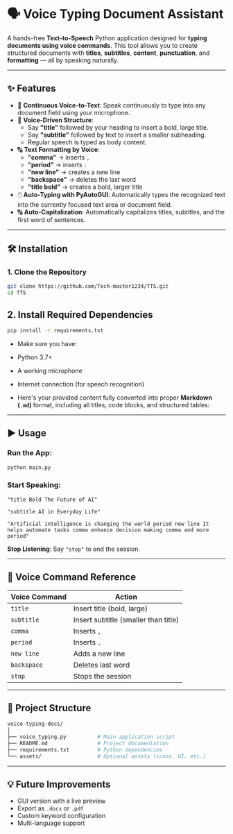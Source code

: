 # 🗣️ Voice Typing Document Assistant

A hands-free **Text-to-Speech** Python application designed for **typing documents using voice commands**. This tool allows you to create structured documents with **titles**, **subtitles**, **content**, **punctuation**, and **formatting** — all by speaking naturally.

---

## ✨ Features

- 🎤 **Continuous Voice-to-Text**: Speak continuously to type into any document field using your microphone.
- 📝 **Voice-Driven Structure**:
  - Say **"title"** followed by your heading to insert a bold, large title.
  - Say **"subtitle"** followed by text to insert a smaller subheading.
  - Regular speech is typed as body content.
- 🔠 **Text Formatting by Voice**:
  - **"comma"** → inserts `,`
  - **"period"** → inserts `.`
  - **"new line"** → creates a new line
  - **"backspace"** → deletes the last word
  - **"title bold"** → creates a bold, larger title
- 🖱️ **Auto-Typing with PyAutoGUI**: Automatically types the recognized text into the currently focused text area or document field.
- 🔠 **Auto-Capitalization**: Automatically capitalizes titles, subtitles, and the first word of sentences.

---

## 🛠️ Installation

### 1. Clone the Repository
```bash
git clone https://github.com/Tech-master1234/TTS.git
cd TTS
```
## 2. Install Required Dependencies

```bash
pip install -r requirements.txt
```

- Make sure you have:

- Python 3.7+

- A working microphone

- Internet connection (for speech recognition)

- Here's your provided content fully converted into proper **Markdown (`.md`)** format, including all titles, code blocks, and structured tables:

---


## ▶️ Usage

### Run the App:
```bash
python main.py
```

### Start Speaking:
```text
"title Bold The Future of AI"

"subtitle AI in Everyday Life"

"Artificial intelligence is changing the world period new line It helps automate tasks comma enhance decision making comma and more period"
```

**Stop Listening**: Say `"stop"` to end the session.

---

## 🧠 Voice Command Reference

| Voice Command | Action                              |
|---------------|--------------------------------------|
| `title`       | Insert title (bold, large)           |
| `subtitle`    | Insert subtitle (smaller than title) |
| `comma`       | Inserts `,`                          |
| `period`      | Inserts `.`                          |
| `new line`    | Adds a new line                      |
| `backspace`   | Deletes last word                    |
| `stop`        | Stops the session                    |

---

## 📂 Project Structure

```bash
voice-typing-docs/
│
├── voice_typing.py          # Main application script
├── README.md                # Project documentation
├── requirements.txt         # Python dependencies
└── assets/                  # Optional assets (icons, UI, etc.)
```

---

## 💡 Future Improvements

- GUI version with a live preview  
- Export as `.docx` or `.pdf`  
- Custom keyword configuration  
- Multi-language support


